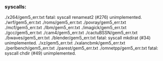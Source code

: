 ### syscalls:

./x264/gem5_err.txt
fatal: syscall renameat2 (#276) unimplemented.
./wrf/gem5_err.txt
./roms/gem5_err.txt
./povray/gem5_err.txt
./mcf/gem5_err.txt
./lbm/gem5_err.txt
./imagick/gem5_err.txt
./gcc/gem5_err.txt
./cam4/gem5_err.txt
./cactuBSSN/gem5_err.txt
./bwaves/gem5_err.txt
./blender/gem5_err.txt
fatal: syscall mkdirat (#34) unimplemented.
./xz/gem5_err.txt
./xalancbmk/gem5_err.txt
./perlbench/gem5_err.txt
./parest/gem5_err.txt
./omnetpp/gem5_err.txt
fatal: syscall chdir (#49) unimplemented.
